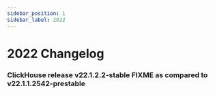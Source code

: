 ```yaml
---
sidebar_position: 1
sidebar_label: 2022
---
```


# 2022 Changelog

### ClickHouse release v22.1.2.2-stable FIXME as compared to v22.1.1.2542-prestable
